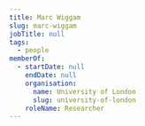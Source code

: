 ```yaml
---
title: Marc Wiggam
slug: marc-wiggam
jobTitle: null
tags:
  - people
memberOf:
  - startDate: null
    endDate: null
    organisation:
      name: University of London
      slug: university-of-london
    roleName: Researcher
---
```

